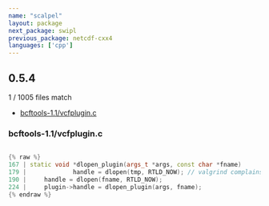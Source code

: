 ```yaml
---
name: "scalpel"
layout: package
next_package: swipl
previous_package: netcdf-cxx4
languages: ['cpp']
---
```

## 0.5.4
1 / 1005 files match

 - [bcftools-1.1/vcfplugin.c](#bcftools-11vcfpluginc)

### bcftools-1.1/vcfplugin.c

```cpp

{% raw %}
167 | static void *dlopen_plugin(args_t *args, const char *fname)
179 |             handle = dlopen(tmp, RTLD_NOW); // valgrind complains about unfreed memory, not our problem though
190 |     handle = dlopen(fname, RTLD_NOW);
224 |     plugin->handle = dlopen_plugin(args, fname);
{% endraw %}

```